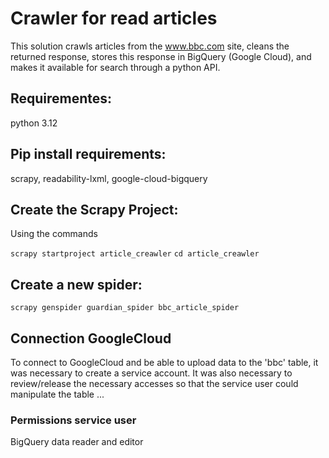 # Crawler for read articles
This solution crawls articles from the www.bbc.com site, cleans the returned response, stores this response in BigQuery (Google Cloud), and makes it available for search through a python API.

## Requirementes: 
python 3.12

## Pip install requirements: 
scrapy, readability-lxml, google-cloud-bigquery

## Create the Scrapy Project:
Using the commands

`scrapy startproject article_creawler`
`cd article_creawler`

## Create a new spider:
`scrapy genspider guardian_spider bbc_article_spider`

## Connection GoogleCloud
To connect to GoogleCloud and be able to upload data to the 'bbc' table, it was necessary to create a service account. It was also necessary to review/release the necessary accesses so that the service user could manipulate the table ...
### Permissions service user
BigQuery data reader and editor
